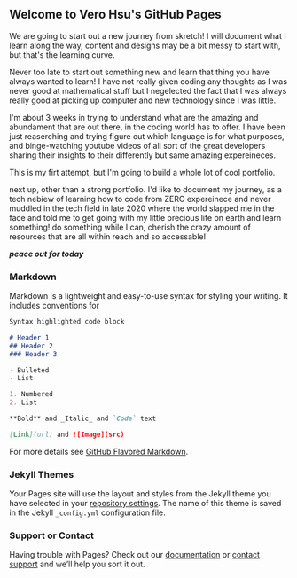 ## Welcome to Vero Hsu's GitHub Pages

We are going to start out a new journey from skretch! I will document what I learn along the way, content and designs may be a bit messy to start with, but that's the learning curve.

Never too late to start out something new and learn that thing you have always wanted to learn! I have not really given coding any thoughts as I was never good at mathematical stuff but I negelected the fact that I was always really good at picking up computer and new technology since I was little.

I'm about 3 weeks in trying to understand what are the amazing and abundament that are out there, in the coding world has to offer.  I have been just reaserching and trying figure out which language is for what purposes, and binge-watching youtube videos of all sort of the great developers sharing their insights to their differently but same amazing expereineces.

This is my firt attempt, but I'm going to build a whole lot of cool portfolio.

next up, other than a strong portfolio. I'd like to document my journey, as a tech nebiew of learning how to code from ZERO expereinece and never muddled in the tech field in late 2020 where the world slapped me in the face and told me to get going with my little precious life on earth and learn something! do something while I can, cherish the crazy amount of resources that are all within reach and so accessable!

***peace out for today***


### Markdown

Markdown is a lightweight and easy-to-use syntax for styling your writing. It includes conventions for

```markdown
Syntax highlighted code block

# Header 1
## Header 2
### Header 3

- Bulleted
- List

1. Numbered
2. List

**Bold** and _Italic_ and `Code` text

[Link](url) and ![Image](src)
```

For more details see [GitHub Flavored Markdown](https://guides.github.com/features/mastering-markdown/).

### Jekyll Themes

Your Pages site will use the layout and styles from the Jekyll theme you have selected in your [repository settings](https://github.com/Vero-H/vero-hsu-web-page/settings). The name of this theme is saved in the Jekyll `_config.yml` configuration file.

### Support or Contact

Having trouble with Pages? Check out our [documentation](https://docs.github.com/categories/github-pages-basics/) or [contact support](https://github.com/contact) and we’ll help you sort it out.
